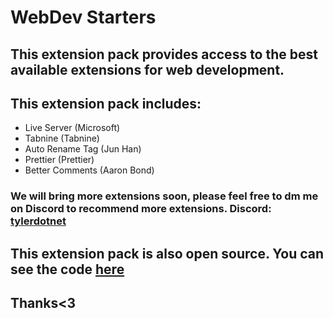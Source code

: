 # WebDev Starters

## This extension pack provides access to the best available extensions for web development.

## This extension pack includes: 
- Live Server (Microsoft)
- Tabnine (Tabnine)
- Auto Rename Tag (Jun Han)
- Prettier (Prettier)
- Better Comments (Aaron Bond)

### We will bring more extensions soon, please feel free to dm me on Discord to recommend more extensions. Discord: [tylerdotnet](https://discord.com/users/715628898963947610)

## This extension pack is also open source. You can see the code [here](https://github.com/tylerdotnet/WebDevStarters)

## Thanks<3